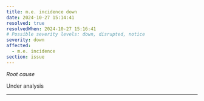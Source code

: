 ```yaml
---
title: m.e. incidence down
date: 2024-10-27 15:14:41
resolved: true
resolvedWhen: 2024-10-27 15:16:41
# Possible severity levels: down, disrupted, notice
severity: down
affected:
  - m.e. incidence
section: issue
---
```


*Root cause*

Under analysis

---


